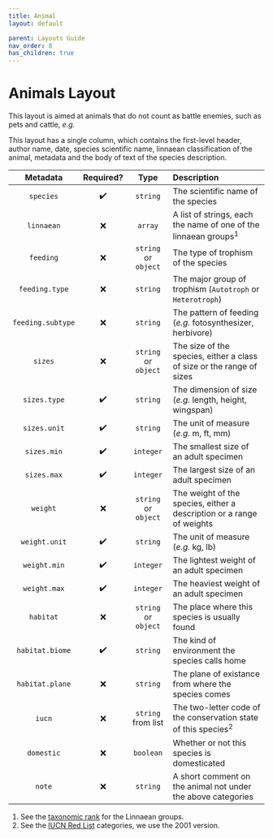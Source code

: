 ```yaml
---
title: Animal
layout: default

parent: Layouts Guide
nav_order: 8
has_children: true
---
```


# Animals Layout

This layout is aimed at animals that do not count as battle enemies, such as pets and cattle, *e.g.*

This layout has a single column, which contains the first-level header, author name, date, species scientific name, linnaean classification of the animal, metadata and the body of text of the species description.

| Metadata          | Required?          | Type                 | Description                                                                |
|:-----------------:|:------------------:|:--------------------:|:---------------------------------------------------------------------------|
| `species`         | :heavy_check_mark: | `string`             | The scientific name of the species                                         |
| `linnaean`        | :x:                | `array`              | A list of strings, each the name of one of the linnaean groups<sup>1</sup> |
| `feeding`         | :x:                | `string` or `object` | The type of trophism of the species                                        |
| `feeding.type`    | :x:                | `string`             | The major group of trophism (`Autotroph` or `Heterotroph`)                 |
| `feeding.subtype` | :x:                | `string`             | The pattern of feeding (*e.g.* fotosynthesizer, herbivore)                 |
| `sizes`           | :x:                | `string` or `object` | The size of the species, either a class of size or the range of sizes      |
| `sizes.type`      | :heavy_check_mark: | `string`             | The dimension of size (*e.g.* length, height, wingspan)                    |
| `sizes.unit`      | :heavy_check_mark: | `string`             | The unit of measure (*e.g.* m, ft, mm)                                     |
| `sizes.min`       | :heavy_check_mark: | `integer`            | The smallest size of an adult specimen                                     |
| `sizes.max`       | :heavy_check_mark: | `integer`            | The largest size of an adult specimen                                      |
| `weight`          | :x:                | `string` or `object` | The weight of the species, either a description or a range of weights      |
| `weight.unit`     | :heavy_check_mark: | `string`             | The unit of measure (*e.g.* kg, lb)                                        |
| `weight.min`      | :heavy_check_mark: | `integer`            | The lightest weight of an adult specimen                                   |
| `weight.max`      | :heavy_check_mark: | `integer`            | The heaviest weight of an adult specimen                                   |
| `habitat`         | :x:                | `string` or `object` | The place where this species is usually found                              |
| `habitat.biome`   | :heavy_check_mark: | `string`             | The kind of environment the species calls home                             |
| `habitat.plane`   | :x:                | `string`             | The plane of existance from where the species comes                        |
| `iucn`            | :x:                | `string` from list   | The two-letter code of the conservation state of this species<sup>2</sup>  |
| `domestic`        | :x:                | `boolean`            | Whether or not this species is domesticated                                |
| `note`            | :x:                | `string`             | A short comment on the animal not under the above categories               |

1. See the [taxonomic rank][wiki] for the Linnaean groups.
2. See the [IUCN Red List][iucn] categories, we use the 2001 version.

[Jekyll]: https://jekyllrb.com/
[front matter]: https://jekyllrb.com/docs/front-matter/
[ISO 8601]: https://www.iso.org/iso-8601-date-and-time-format.html
[SRD]: http://www.d20srd.org/index.htm
[wiki]: https://en.wikipedia.org/wiki/Taxonomic_rank
[iucn]: https://en.wikipedia.org/wiki/IUCN_Red_List#Categories
